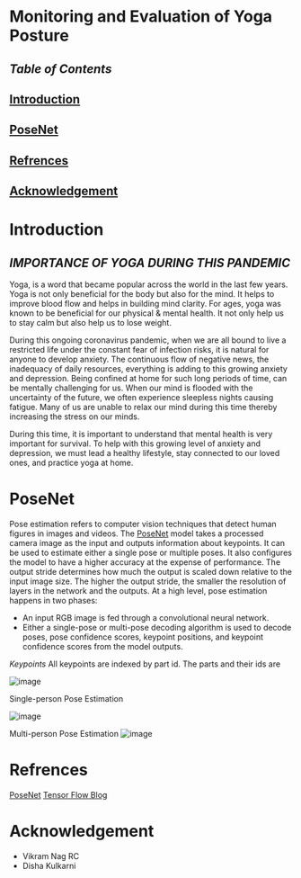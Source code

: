 # Monitoring and Evaluation of Yoga Posture

## _Table of Contents_

## [Introduction](https://github.com/Pramod-Krishna/Monitoring-and-Evaluation-of-Yoga-Posture#introduction-1)
## [PoseNet](https://github.com/Pramod-Krishna/Monitoring-and-Evaluation-of-Yoga-Posture#posenet-1)
## [Refrences](https://github.com/Pramod-Krishna/Monitoring-and-Evaluation-of-Yoga-Posture#refrences-1)
## [Acknowledgement](https://github.com/Pramod-Krishna/Monitoring-and-Evaluation-of-Yoga-Posture#acknowledgement-1)

# Introduction

## _IMPORTANCE OF YOGA DURING THIS PANDEMIC_
Yoga, is a word that became popular across the world in the last few years. Yoga is not only beneficial for the body but also for the mind. It helps to improve blood flow and helps in building mind clarity. For ages, yoga was known to be beneficial for our physical & mental health. It not only help us to stay calm but also help us to lose weight.

During this ongoing coronavirus pandemic, when we are all bound to live a restricted life under the constant fear of infection risks, it is natural for anyone to develop anxiety. The continuous flow of negative news, the inadequacy of daily resources, everything is adding to this growing anxiety and depression. Being confined at home for such long periods of time, can be mentally challenging for us. When our mind is flooded with the uncertainty of the future, we often experience sleepless nights causing fatigue. Many of us are unable to relax our mind during this time thereby increasing the stress on our minds. 

During this time, it is important to understand that mental health is very important for survival. To help with this growing level of anxiety and depression, we must lead a healthy lifestyle, stay connected to our loved ones, and practice yoga at home.

# PoseNet
Pose estimation refers to computer vision techniques that detect human figures in images and videos. The [PoseNet](https://github.com/tensorflow/tfjs-models/tree/master/posenet) model takes a processed camera image as the input and outputs information about keypoints. It can be used to estimate either a single pose or multiple poses. It also configures the model to have a higher accuracy at the expense of performance. The output stride determines how much the output is scaled down relative to the input image size. The higher the output stride, the smaller the resolution of layers in the network and the outputs.
At a high level, pose estimation happens in two phases: 
* An input RGB image is fed through a convolutional neural network.
* Either a single-pose or multi-pose decoding algorithm is used to decode poses, pose confidence scores, keypoint positions, and keypoint confidence scores from the model outputs.

_Keypoints_
All keypoints are indexed by part id. The parts and their ids are

![image](https://user-images.githubusercontent.com/54993262/120840126-7048ad00-c587-11eb-8d49-fcbb25cd2081.png)

Single-person Pose Estimation

![image](https://user-images.githubusercontent.com/54993262/120841083-af2b3280-c588-11eb-9aa0-5c332b13226e.png)

Multi-person Pose Estimation
![image](https://user-images.githubusercontent.com/54993262/120840620-1dbbc080-c588-11eb-833f-e86ccf7a8f19.png)

# Refrences 
[PoseNet](https://github.com/tensorflow/tfjs-models/tree/master/posenet)
[Tensor Flow Blog](https://blog.tensorflow.org/2018/05/real-time-human-pose-estimation-in.html)

# Acknowledgement
* Vikram Nag RC
* Disha Kulkarni















